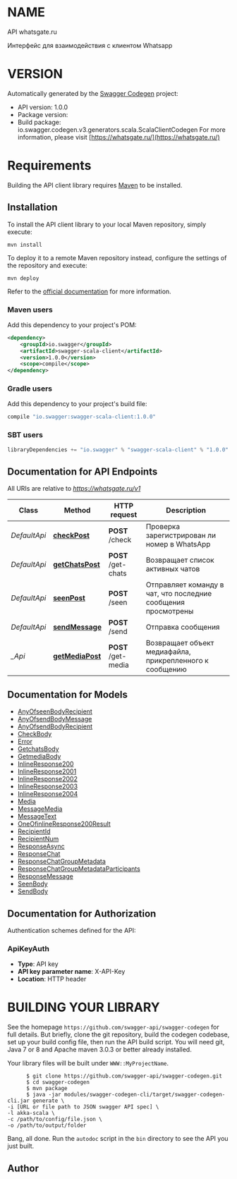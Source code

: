 # NAME

API whatsgate.ru

Интерфейс для взаимодействия с клиентом Whatsapp

# VERSION

Automatically generated by the [Swagger Codegen](https://github.com/swagger-api/swagger-codegen) project:

- API version: 1.0.0
- Package version: 
- Build package: io.swagger.codegen.v3.generators.scala.ScalaClientCodegen
For more information, please visit [https://whatsgate.ru/](https://whatsgate.ru/)

# Requirements

Building the API client library requires [Maven](https://maven.apache.org/) to be installed.

## Installation

To install the API client library to your local Maven repository, simply execute:

```shell
mvn install
```

To deploy it to a remote Maven repository instead, configure the settings of the repository and execute:

```shell
mvn deploy
```

Refer to the [official documentation](https://maven.apache.org/plugins/maven-deploy-plugin/usage.html) for more information.

### Maven users

Add this dependency to your project's POM:

```xml
<dependency>
    <groupId>io.swagger</groupId>
    <artifactId>swagger-scala-client</artifactId>
    <version>1.0.0</version>
    <scope>compile</scope>
</dependency>
```

### Gradle users

Add this dependency to your project's build file:

```groovy
compile "io.swagger:swagger-scala-client:1.0.0"
```

### SBT users

```scala
libraryDependencies += "io.swagger" % "swagger-scala-client" % "1.0.0"
```

## Documentation for API Endpoints

All URIs are relative to *https://whatsgate.ru/v1*

Class | Method | HTTP request | Description
------------ | ------------- | ------------- | -------------
*DefaultApi* | [**checkPost**](DefaultApi.md#checkPost) | **POST** /check | Проверка зарегистрирован ли номер в WhatsApp
*DefaultApi* | [**getChatsPost**](DefaultApi.md#getChatsPost) | **POST** /get-chats | Возвращает список активных чатов
*DefaultApi* | [**seenPost**](DefaultApi.md#seenPost) | **POST** /seen | Отправляет команду в чат, что последние сообщения просмотрены
*DefaultApi* | [**sendMessage**](DefaultApi.md#sendMessage) | **POST** /send | Отправка сообщения
*_Api* | [**getMediaPost**](_Api.md#getMediaPost) | **POST** /get-media | Возвращает объект медиафайла, прикрепленного к сообщению

## Documentation for Models

 - [AnyOfseenBodyRecipient](AnyOfseenBodyRecipient.md)
 - [AnyOfsendBodyMessage](AnyOfsendBodyMessage.md)
 - [AnyOfsendBodyRecipient](AnyOfsendBodyRecipient.md)
 - [CheckBody](CheckBody.md)
 - [Error](Error.md)
 - [GetchatsBody](GetchatsBody.md)
 - [GetmediaBody](GetmediaBody.md)
 - [InlineResponse200](InlineResponse200.md)
 - [InlineResponse2001](InlineResponse2001.md)
 - [InlineResponse2002](InlineResponse2002.md)
 - [InlineResponse2003](InlineResponse2003.md)
 - [InlineResponse2004](InlineResponse2004.md)
 - [Media](Media.md)
 - [MessageMedia](MessageMedia.md)
 - [MessageText](MessageText.md)
 - [OneOfinlineResponse200Result](OneOfinlineResponse200Result.md)
 - [RecipientId](RecipientId.md)
 - [RecipientNum](RecipientNum.md)
 - [ResponseAsync](ResponseAsync.md)
 - [ResponseChat](ResponseChat.md)
 - [ResponseChatGroupMetadata](ResponseChatGroupMetadata.md)
 - [ResponseChatGroupMetadataParticipants](ResponseChatGroupMetadataParticipants.md)
 - [ResponseMessage](ResponseMessage.md)
 - [SeenBody](SeenBody.md)
 - [SendBody](SendBody.md)

## Documentation for Authorization

Authentication schemes defined for the API:
### ApiKeyAuth

- **Type**: API key
- **API key parameter name**: X-API-Key
- **Location**: HTTP header



# BUILDING YOUR LIBRARY

See the homepage `https://github.com/swagger-api/swagger-codegen` for full details.
But briefly, clone the git repository, build the codegen codebase, set up your build
config file, then run the API build script. You will need git, Java 7 or 8 and Apache
maven 3.0.3 or better already installed.

Your library files will be built under `WWW::MyProjectName`.

          $ git clone https://github.com/swagger-api/swagger-codegen.git
          $ cd swagger-codegen
          $ mvn package
          $ java -jar modules/swagger-codegen-cli/target/swagger-codegen-cli.jar generate \
    -i [URL or file path to JSON swagger API spec] \
    -l akka-scala \
    -c /path/to/config/file.json \
    -o /path/to/output/folder

Bang, all done. Run the `autodoc` script in the `bin` directory to see the API
you just built.

## Author


